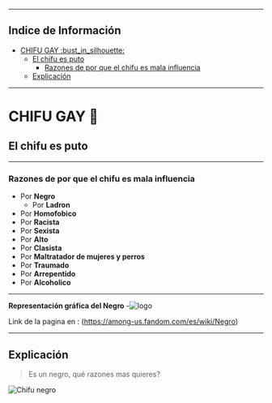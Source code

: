 ***
## Indice de Información
- [CHIFU GAY :bust\_in\_silhouette:](#chifu-gay-bust_in_silhouette)
  - [El chifu es puto](#el-chifu-es-puto)
    - [Razones de por que el chifu es mala influencia](#razones-de-por-que-el-chifu-es-mala-influencia)
  - [Explicación](#explicación)
***
# CHIFU GAY :bust_in_silhouette:
## El chifu es puto 
***
### Razones de por que el chifu es mala influencia
- Por **Negro**
  - Por **Ladron**
- Por **Homofobico**
- Por **Racista**
- Por **Sexista**
- Por **Alto**
- Por **Clasista**
- Por **Maltratador de mujeres y perros**
- Por **Traumado**
- Por **Arrepentido**
- Por **Alcoholico**
***
**Representación gráfica del Negro**
-![logo](https://static.wikia.nocookie.net/amongus/images/9/91/Negro.png/revision/latest?cb=20210613094102&path-prefix=es)

Link de la pagina en : (https://among-us.fandom.com/es/wiki/Negro)
***
## Explicación
> Es un negro, qué razones mas quieres?

<div><img src="https://static.wikia.nocookie.net/amongus/images/8/8c/Sabotage.webp/revision/latest?cb=20210109125950&path-prefix=es" alt="Chifu negro"/></div>